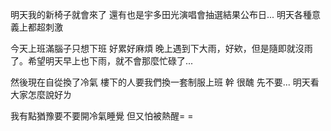 明天我的新椅子就會來了
還有也是宇多田光演唱會抽選結果公布日...
明天各種意義上都超刺激

今天上班滿腦子只想下班
好累好麻煩
晚上遇到下大雨，好欸，但是隨即就沒雨了。希望明天早上也下雨，就不會那麼忙碌了...

然後現在自從換了冷氣
樓下的人要我們換一套制服上班
幹
很醜
先不要...
明天看大家怎麼說好ㄌ

我有點猶豫要不要開冷氣睡覺
但又怕被熱醒= =